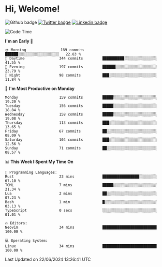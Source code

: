  # Hi, Welcome!
  ![Github badge](https://img.shields.io/github/followers/kraken-afk.svg?style=social&label=Follow&maxAge=2592000)
  [![Twitter badge](https://img.shields.io/badge/-Twitter-00acee?style=flat-square&logo=Twitter&logoColor=white)](https://twitter.com/trshppl)
  [![Linkedin badge](https://img.shields.io/badge/LinkedIn-0077B5?style=flat-square&logo=linkedin&logoColor=white)](https://www.linkedin.com/in/noveanrer)
<!--START_SECTION:waka-->
![Code Time](http://img.shields.io/badge/Code%20Time-232%20hrs%2022%20mins-blue)

**I'm an Early 🐤** 

```text
🌞 Morning                189 commits         ██████░░░░░░░░░░░░░░░░░░░   22.83 % 
🌆 Daytime                344 commits         ██████████░░░░░░░░░░░░░░░   41.55 % 
🌃 Evening                197 commits         ██████░░░░░░░░░░░░░░░░░░░   23.79 % 
🌙 Night                  98 commits          ███░░░░░░░░░░░░░░░░░░░░░░   11.84 % 
```
📅 **I'm Most Productive on Monday** 

```text
Monday                   159 commits         █████░░░░░░░░░░░░░░░░░░░░   19.20 % 
Tuesday                  156 commits         █████░░░░░░░░░░░░░░░░░░░░   18.84 % 
Wednesday                158 commits         █████░░░░░░░░░░░░░░░░░░░░   19.08 % 
Thursday                 113 commits         ███░░░░░░░░░░░░░░░░░░░░░░   13.65 % 
Friday                   67 commits          ██░░░░░░░░░░░░░░░░░░░░░░░   08.09 % 
Saturday                 104 commits         ███░░░░░░░░░░░░░░░░░░░░░░   12.56 % 
Sunday                   71 commits          ██░░░░░░░░░░░░░░░░░░░░░░░   08.57 % 
```


📊 **This Week I Spent My Time On** 

```text
💬 Programming Languages: 
Rust                     23 mins             █████████████████░░░░░░░░   67.10 % 
TOML                     7 mins              █████░░░░░░░░░░░░░░░░░░░░   21.34 % 
Lua                      2 mins              ██░░░░░░░░░░░░░░░░░░░░░░░   07.23 % 
Bash                     1 min               █░░░░░░░░░░░░░░░░░░░░░░░░   03.13 % 
TypeScript               0 secs              ░░░░░░░░░░░░░░░░░░░░░░░░░   01.01 % 

🔥 Editors: 
Neovim                   34 mins             █████████████████████████   100.00 % 

💻 Operating System: 
Linux                    34 mins             █████████████████████████   100.00 % 
```


 Last Updated on 22/06/2024 13:26:41 UTC
<!--END_SECTION:waka-->